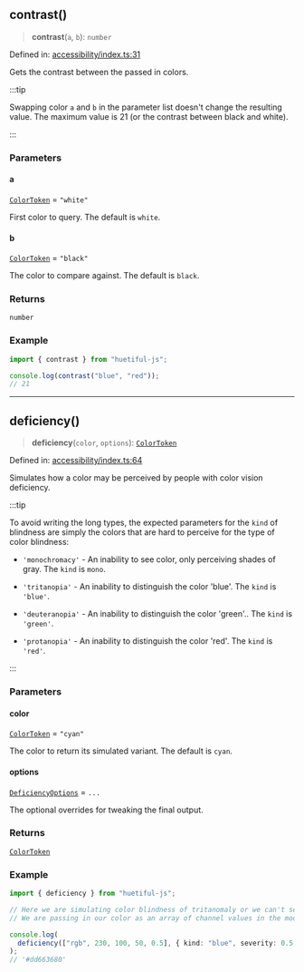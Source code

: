 ## contrast()

> **contrast**(`a`, `b`): `number`

Defined in: [accessibility/index.ts:31](https://github.com/prjctimg/huetiful/blob/1c1db632d03b1d44995cb0e0dcc96d142d7ce49a/lib/accessibility/index.ts#L31)

Gets the contrast between the passed in colors.

:::tip

Swapping color `a` and `b` in the parameter list doesn't change the resulting value. The maximum value is 21 (or the contrast between black and white).

:::

### Parameters

#### a

[`ColorToken`](types.md#colortoken) = `"white"`

First color to query. The default is `white`.

#### b

[`ColorToken`](types.md#colortoken) = `"black"`

The color to compare against. The default is `black`.

### Returns

`number`

### Example

```ts
import { contrast } from "huetiful-js";

console.log(contrast("blue", "red"));
// 21
```

---

## deficiency()

> **deficiency**(`color`, `options`): [`ColorToken`](types.md#colortoken)

Defined in: [accessibility/index.ts:64](https://github.com/prjctimg/huetiful/blob/1c1db632d03b1d44995cb0e0dcc96d142d7ce49a/lib/accessibility/index.ts#L64)

Simulates how a color may be perceived by people with color vision deficiency.

:::tip

To avoid writing the long types, the expected parameters for the `kind` of blindness are simply the colors that are hard to perceive for the type of color blindness:

- `'monochromacy'` - An inability to see color, only perceiving shades of gray. The `kind` is `mono`.

- `'tritanopia'` - An inability to distinguish the color 'blue'. The `kind` is `'blue'`.
- `'deuteranopia'` - An inability to distinguish the color 'green'.. The `kind` is `'green'`.
- `'protanopia'` - An inability to distinguish the color 'red'. The `kind` is `'red'`.

:::

### Parameters

#### color

[`ColorToken`](types.md#colortoken) = `"cyan"`

The color to return its simulated variant. The default is `cyan`.

#### options

[`DeficiencyOptions`](types.md#deficiencyoptions) = `...`

The optional overrides for tweaking the final output.

### Returns

[`ColorToken`](types.md#colortoken)

### Example

```ts
import { deficiency } from "huetiful-js";

// Here we are simulating color blindness of tritanomaly or we can't see 'blue'.
// We are passing in our color as an array of channel values in the mode "rgb". The severity is set to 0.5

console.log(
  deficiency(["rgb", 230, 100, 50, 0.5], { kind: "blue", severity: 0.5 }),
);
// '#dd663680'
```
